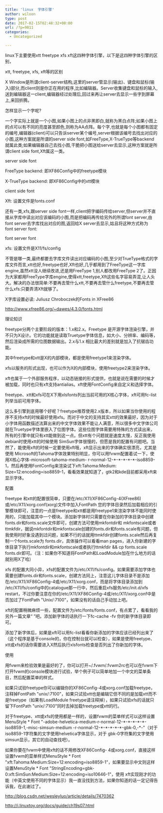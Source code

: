 ```yaml
---
title: 'linux  字体引擎'
author: wiloon
type: post
date: 2017-02-15T02:48:32+00:00
url: /?p=9811
categories:
  - Uncategorized

---
```

linux下主要使用xtt freetype xfs xft这四种字体引擎，以下是这四种字体引擎的区别，
  
xtt, freetype, xfs, xft等的区别
  
X Window是所谓client-server结构,这里的server管显示(输出)、键盘和鼠标(输入)部分,而client则是你正在用的程序,比如编辑器。Server收集键盘和鼠标的输入,送到编辑器这一client,编辑器经过处理后,回过来再让server去显示一些字到屏幕上,来回折腾。
  
怎样显示一个字呢?
  
一个字实际上就是一个小图,如果小图上的点非黑即白,就称为黑白点阵;如果小图上的点可以有不同的亮度甚至颜色,则称为AA点阵。每个字,也就是每个小图都有固定的编号,编辑器(client)可以只告诉server某个编号,server根据该编号去找出对应的小图,这种方案就是所谓的server side font,如FreeType,X-TrueType等backend就属此类;如果编辑器自己去找小图,干脆把小图送给server去显示,这种方案就是所谓client side font,Xft属这一类。
  
server side font
  
FreeType backend: 即XF86Config中的freetype模块
  
X-TrueType backend: 即XF86Config中的xtt模块
  
client side font
  
Xft: 设置文件是fonts.conf
  
还有一类,xfs,跟server side font一样,client把字编码传给server,但server并不直接从字库中读出对应该编码的小图,而是把编码再传给另外的所谓font server,由font server去字库找出对应的图,返回给X server去显示,姑且将这种方式称为font server font:
  
font server font
  
xfs: 设置文件是X11/fs/config
  
不管是哪一类,最终都要去字库文件读出对应编码的小图,至少对TrueType格式的字库文件而言,xtt也好,freetype也好,Xft也好,几乎都用到了FreeType这一字库engine,虽然xtt没人继续改进,还是用FreeType 1,别人都改用FreeType 2了。正因为大家都用FreeType字库engine,使得xtt,freetype,Xft这些名字容易弄混,让人头大。解决的办法很简单:不要再去管什么xtt,不要再去管什么freetype,不要再去管什么xfs:只要弄清Xft就够了。

X字库设置必读: Juliusz Chroboczek的Fonts in XFree86
  
http://www.xfree86.org/~dawes/4.3.0/fonts.html



理论知识
  
freetype分两个主要阶段的版本：1.x和2.x。Freetype 是开源字体渲染引擎，并不只为X设计。它的功能就是读取Truetype字体信息，如大小、分辨率、编码等，然后渲染成所需的位图数据输出。2.x与1.x 相比最大的差别就是加入了抗锯齿功能。
  
其中freetype和xtt是X的内部模块，都是使用freetype1来渲染字体。
  
xfs以服务的形式出现，也可以作为X的内部模块，使用freetype2来渲染字体。
  
xft也属于一个外部服务程序，以动态链接的形式提供，也就是说在需要的时候才被加载，同时也只有xft支持antialias。xft使用FontConfig来自定义和选择字体。
  
freetype、xtt和xfs可在X下用xlsfonts列出当前可用的X核心字体，xft可用fc-list列举当前可用字体。
  
这么多引擎到底用哪个好呢？freetype推荐使用2.x版本，所以如果当你使用的程序不支持xft的时候最好使用xfs。而对于中文的支持其实xtt的效果最好，因为对于小字体用函数描述法算出来的中文字体效果不能让人满意，所以很多中文字体公司就在Truetype字体里嵌入了位图字体。这些位图字体需要用特殊的方式读出来，所有的引擎中就只有xtt能做到这一点。但xtt有个问题就是速度太慢，反正我使用debian时使用xtt的时候使用 SimSun字体很慢的，但愿是我的配置有问题吧。当然了，能使用xft的时候一定要使用xft哦，xft显示出来的字体确实很漂亮，尤其是使用 Microsoft的Tahoma字体效果特别明显，你可以用fvwm配置着试一下，使用X核心字体-microsoft-tahoma-medium- r-normal-12-\*-\*-\*-\*-*-iso8859-1，然后再使用FontConfig来渲染试下xft:Tahoma:Medium: Size=12:encoding=iso8859-1，看看效果就知道了，gtk2和kde目前都采用xft来显示字体。

配置
  
freetype 和xtt的配置很简单，只要在/etc/X11/XF86Config-4(XFree86)或/etc/X11/xorg.conf(xorg)文件中加入FontPath 您的字体目录然后加载相应的引擎模块即可，注意的一点是freetype和xtt都是用freetype1来渲染字体不能同时使用的，只能加载其中一个模块。添加新字体时只需要在你新加的字体目录中创建fonts.dir和fonts.scale文件即可，创建方法可使用mkfontdir和 mkfontscale或者ttmkfdir，据说mkfontdir和mkfontscale创建的fonts.dir和fonts.scale有问题，但我使用时好象没遇到过问题，如果不行的话就用ttmkfdir创建fonts.scale然后再复制一个fonts.scale为 fonts.dir，具体操作可以看看man pages，进入你新建的字体目录下执行mkfontdir和mkfontscale或者执行ttmkfdir && cp fonts.scale fonts.dir即可。（注：如果你不知道将FontPath和LoadModule加在什么地方的话就别用X了哈）
  
xfs 的配置大同小异，xfs的配置文件为/etc/X11/fs/config。如果需要添加字体也需要创建fonts.dir和fonts.scale，创建方法同上，注意这儿字体目录不是添加在/etc/X11/XF86Config-4或/etc/X11/xorg.conf，而是将字体目录添加到 /etc/X11/fs/config中的catalogue那一行中，然后重启xfs服务/etc/init.d/xfs restart，不过你要注意在你的/etc/X11/XF86Config-4或/etc/X11/xorg.conf中是否加过了FontPath "Unix/:7100"，如果没有的话自己手动加上吧。
  
xft的配置稍微麻烦一些，配置文件为/etc/fonts/fonts.conf，有点累了，看看我的另外一篇文章“ ”吧。添加新字体的话执行一下fc-cache -fv 你的新字体目录即可。
  
添加了新字体后，如果是xft可以用fc-list看看你新添加的字体应该已经列出来了（这个程序是基于console的，你在控制台就可以检查），如果是使用freetype、xtt或xfs的话你需要进入X然后执行xlsfonts检查是否列出了你新加的字体。

使用
  
用fvwm来检验效果是最好的了，你可以打开~/.fvwm/.fvwm2rc也可以在fvwm下打开fvwm的console模块进行试验，举个例子可以简单地加一个中文的菜单条目，然后配置菜单的样式。
  
如果只试验freetype你可以编辑你的XF86Config-4或xorg.conf加载freetype，注释掉FontPath "unix/:7100"，如果只试验xtt也是编辑它但不同的是加载xtt而不是freetype（如果有LoadModule freetype请注释掉），如果只试验xfs的话就只留下FontPath "unix/:7100"同时去掉加载freetype或xtt的行。
  
对于freetype、xtt或xfs的使用都是一样的，设置fvwm的菜单样式可以这样设置MenuStyle \* Font "-adobe-helvetica-medium-r-normal-12-\*-\*-\*-\*-\*-iso8859-1,-misc-simsun-medium -r-normal-12-\*-\*-\*-\*-\*-gbk-0,-\*-"（对于iso8859-1字符集的文字使用helvetica字体显示，对于 gbk-0字符集的文字使用simsun显示，其它的自动查找吧）。
  
如果你要在fvwm中使用xft的话不用修改XF86Config- 4或xorg.conf，直接这样设置fvwm的菜单样式MenuStyle \* Font "xft:Tahoma:Medium:Size=12:encoding=iso8859-1"，如果要显示中文则这样设置MenuStyle \* Font "StringEncoding=gbk-0:xft:SimSun:Medium:Size=12:encoding=iso10646-1"，使用 xft实现刚才的功能（中英文使用不同的字体显示）我一直没找到方法，如果你知道的话一定记得告诉我，在此谢过了。

http://blog.csdn.net/wesleyluo/article/details/7470362

http://i.linuxtoy.org/docs/guide/ch19s07.html